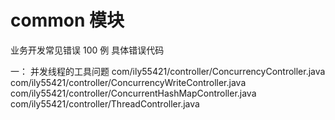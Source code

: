 
# common 模块 
业务开发常见错误 100 例 具体错误代码

一： 并发线程的工具问题
    com/ily55421/controller/ConcurrencyController.java
    com/ily55421/controller/ConcurrencyWriteController.java
    com/ily55421/controller/ConcurrentHashMapController.java
    com/ily55421/controller/ThreadController.java